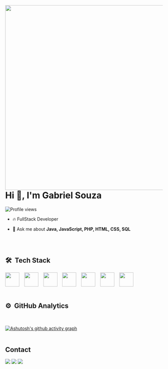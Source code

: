 <img align="right" height="590em" src="https://raw.githubusercontent.com/gist/GabrielSouza18/174b0fe846d518529f66a55f9a0e1a73/raw/5b7dae835291eec14699bd40f969fbf54843de4f/card3.svg"/>
<h1 align="left">Hi 👋, I'm Gabriel Souza</h1>
<p align="left"> <img src="https://komarev.com/ghpvc/?username=gabrielsouza18&color=blue" alt="Profile views" /> </p>

- 🔥 FullStack Developer

- 💬 Ask me about **Java, JavaScript, PHP, HTML, CSS, SQL**
<!--
- ⚡ Fun fact **Teste**

- 👨‍💻 More at [teste.dev](https://teste.dev)
-->
<br><br>

## 🛠 &nbsp;Tech Stack

<img src="https://cdn.jsdelivr.net/gh/devicons/devicon/icons/javascript/javascript-original.svg" width="45">&nbsp;&nbsp;&nbsp;
<img src="https://cdn.jsdelivr.net/gh/devicons/devicon/icons/html5/html5-plain.svg" width="45">&nbsp;&nbsp;&nbsp;
<img src="https://cdn.jsdelivr.net/gh/devicons/devicon/icons/css3/css3-plain.svg" width="45">&nbsp;&nbsp;&nbsp;
<img src="https://cdn.jsdelivr.net/gh/devicons/devicon/icons/php/php-plain.svg" width="45">&nbsp;&nbsp;&nbsp;
<img src="https://cdn.jsdelivr.net/gh/devicons/devicon/icons/mysql/mysql-plain.svg" width="45">&nbsp;&nbsp;&nbsp;
<img src="https://cdn.jsdelivr.net/gh/devicons/devicon/icons/git/git-plain.svg" width="45">&nbsp;&nbsp;&nbsp;
<img src="https://cdn.jsdelivr.net/gh/devicons/devicon/icons/googlecloud/googlecloud-original.svg" width="45">&nbsp;&nbsp;&nbsp;
<br><br>

## ⚙️ &nbsp;GitHub Analytics

<br><br> [![Ashutosh's github activity graph](https://github-readme-activity-graph.vercel.app/graph?username=gabrielsouza18&theme=modern-lilac)](https://github.com/ashutosh00710/github-readme-activity-graph)
<br><br>

## Contact

<!--
  <a href="https://instagram.com/rafaballerini" target="_blank"><img src="https://img.shields.io/badge/-Instagram-%23E4405F?style=for-the-badge&logo=instagram&logoColor=white" target="_blank"></a>
 <a href="https://discord.gg/wagxzStdcR" target="_blank"><img src="https://img.shields.io/badge/Discord-7289DA?style=for-the-badge&logo=discord&logoColor=white" target="_blank"></a> 
 -->
  <a href = "mailto:svgabriel17@gmail.com"><img src="https://img.shields.io/badge/Gmail-D14836?style=for-the-badge&logo=gmail&logoColor=white" target="_blank"></a>
  <a href = "mailto:svgabriel18@hotmail.com"><img src="https://img.shields.io/badge/Microsoft_Outlook-0078D4?style=for-the-badge&logo=microsoft-outlook&logoColor=white" target="_blank"></a>
  <a href="https://www.linkedin.com/in/gabrielsouza18/" target="_blank"><img src="https://img.shields.io/badge/-LinkedIn-%230077B5?style=for-the-badge&logo=linkedin&logoColor=white" target="_blank"></a> 





